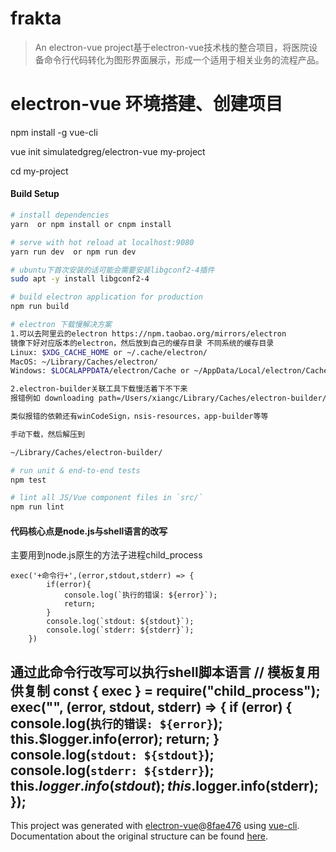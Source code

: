 # frakta

> An electron-vue project基于electron-vue技术栈的整合项目，将医院设备命令行代码转化为图形界面展示，形成一个适用于相关业务的流程产品。

# electron-vue 环境搭建、创建项目
npm install -g vue-cli

vue init simulatedgreg/electron-vue my-project

cd my-project

#### Build Setup

``` bash
# install dependencies
yarn  or npm install or cnpm install

# serve with hot reload at localhost:9080
yarn run dev  or npm run dev

# ubuntu下首次安装的话可能会需要安装libgconf2-4插件
sudo apt -y install libgconf2-4

# build electron application for production
npm run build

# electron 下载慢解决方案
1.可以去阿里云的electron https://npm.taobao.org/mirrors/electron 
镜像下好对应版本的electron，然后放到自己的缓存目录 不同系统的缓存目录
Linux: $XDG_CACHE_HOME or ~/.cache/electron/
MacOS: ~/Library/Caches/electron/
Windows: $LOCALAPPDATA/electron/Cache or ~/AppData/Local/electron/Cache/

2.electron-builder关联工具下载慢活着下不下来
报错例如 downloading path=/Users/xiangc/Library/Caches/electron-builder/wine/wine-2.0.3-mac-10.13 url=https://github.com/electron-userland/electron-builder-binaries/releases/download/wine-2.0.3-mac-10.13/wine-2.0.3-mac-10.13.7z

类似报错的依赖还有winCodeSign，nsis-resources，app-builder等等

手动下载，然后解压到

~/Library/Caches/electron-builder/

# run unit & end-to-end tests
npm test

# lint all JS/Vue component files in `src/`
npm run lint

```
#### 代码核心点是node.js与shell语言的改写
主要用到node.js原生的方法子进程child_process

    exec('+命令行+',(error,stdout,stderr) => {
            if(error){
                console.log(`执行的错误: ${error}`);
                return;
            }
            console.log(`stdout: ${stdout}`);
            console.log(`stderr: ${stderr}`);
        })
通过此命令行改写可以执行shell脚本语言
    // 模板复用供复制
    const { exec } = require("child_process");
        exec("", (error, stdout, stderr) => {
        if (error) {
            console.log(`执行的错误: ${error}`);
            this.$logger.info(error);
            return;
        }
        console.log(`stdout: ${stdout}`);
        console.log(`stderr: ${stderr}`);
        this.$logger.info(stdout);
        this.$logger.info(stderr);
    });
---

This project was generated with [electron-vue](https://github.com/SimulatedGREG/electron-vue)@[8fae476](https://github.com/SimulatedGREG/electron-vue/tree/8fae4763e9d225d3691b627e83b9e09b56f6c935) using [vue-cli](https://github.com/vuejs/vue-cli). Documentation about the original structure can be found [here](https://simulatedgreg.gitbooks.io/electron-vue/content/index.html).
